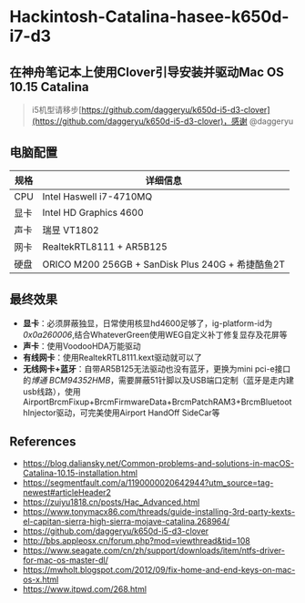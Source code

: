 # Hackintosh-Catalina-hasee-k650d-i7-d3
## 在神舟笔记本上使用Clover引导安装并驱动Mac OS 10.15 Catalina

> i5机型请移步[https://github.com/daggeryu/k650d-i5-d3-clover](https://github.com/daggeryu/k650d-i5-d3-clover)，感谢 @daggeryu

## 电脑配置

| 规格  | 详细信息     |
| ---- | ----------  |
| CPU | Intel Haswell i7-4710MQ |
| 显卡 | Intel HD Graphics 4600 |
| 声卡 | 瑞昱 VT1802 |
| 网卡 | RealtekRTL8111 + AR5B125 |
| 硬盘 | ORICO M200 256GB + SanDisk Plus 240G + 希捷酷鱼2T |

## 最终效果
- **显卡**：必须屏蔽独显，日常使用核显hd4600足够了，ig-platform-id为*0x0a260006*,结合WhateverGreen使用WEG自定义补丁修复显存及花屏等
- **声卡**：使用VoodooHDA万能驱动
- **有线网卡**：使用RealtekRTL8111.kext驱动就可以了
- **无线网卡+蓝牙**：自带AR5B125无法驱动也没有蓝牙，更换为mini pci-e接口的*博通 BCM94352HMB*，需要屏蔽51针脚以及USB端口定制（蓝牙是走内建usb线路），使用AirportBrcmFixup+BrcmFirmwareData+BrcmPatchRAM3+BrcmBluetoothInjector驱动，可完美使用Airport HandOff SideCar等

## References
- https://blog.daliansky.net/Common-problems-and-solutions-in-macOS-Catalina-10.15-installation.html
- https://segmentfault.com/a/1190000020642944?utm_source=tag-newest#articleHeader2
- https://zuiyu1818.cn/posts/Hac_Advanced.html
- https://www.tonymacx86.com/threads/guide-installing-3rd-party-kexts-el-capitan-sierra-high-sierra-mojave-catalina.268964/
- https://github.com/daggeryu/k650d-i5-d3-clover
- http://bbs.appleosx.cn/forum.php?mod=viewthread&tid=108
- https://www.seagate.com/cn/zh/support/downloads/item/ntfs-driver-for-mac-os-master-dl/
- https://mwholt.blogspot.com/2012/09/fix-home-and-end-keys-on-mac-os-x.html
- https://www.itpwd.com/268.html